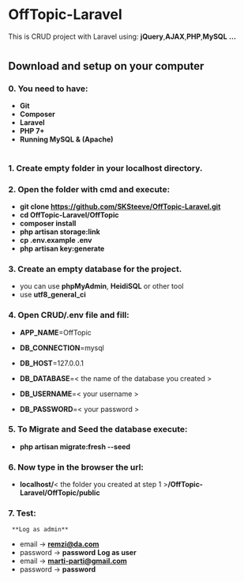 # OffTopic-Laravel
This is CRUD project with Laravel using:
   **jQuery**,**AJAX**,**PHP**,**MySQL** **...**


#
## **Download and setup on your computer**

### 0. You need to have:
   * **Git**
   * **Composer**
   * **Laravel**
   * **PHP 7+**
   * **Running MySQL & (Apache)**
#
### 1. Create empty folder in your **localhost directory**.
### 2. Open the folder with cmd and execute:
   * **git clone https://github.com/SKSteeve/OffTopic-Laravel.git**
   * **cd OffTopic-Laravel/OffTopic**
   * **composer install**
   * **php artisan storage:link**
   * **cp .env.example .env**
   * **php artisan key:generate**
### 3. Create an empty database for the project.
   * you can use **phpMyAdmin**, **HeidiSQL** or other tool
   * use **utf8_general_ci**
### 4. Open CRUD/.env file and fill:
   * **APP_NAME**=OffTopic

   * **DB_CONNECTION**=mysql
   * **DB_HOST**=127.0.0.1
   * **DB_DATABASE**=< the name of the database you created >
   * **DB_USERNAME**=< your username >
   * **DB_PASSWORD**=< your password >
### 5. To Migrate and Seed the database execute:
   * **php artisan migrate:fresh --seed**
### 6. Now type in the browser the url:
   * **localhost/**< the folder you created at step 1 >**/OffTopic-Laravel/OffTopic/public**
### 7. Test:
     **Log as admin**
   * email -> **remzi@da.com**
   * password -> **password**
     **Log as user**
   * email -> **marti-parti@gmail.com**
   * password -> **password**
